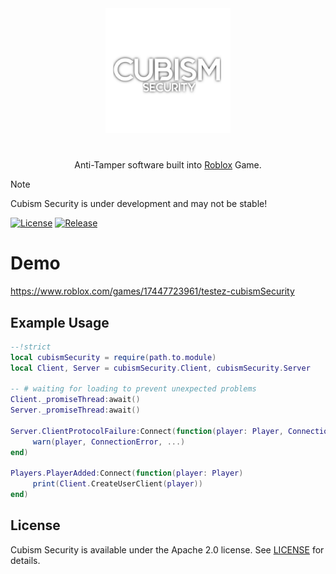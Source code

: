 <div align="center">
<img src="Icon.png" alt="cubismSecurity.png" width=200></img>
<h1></h1>
Anti-Tamper software built into <a href="https://www.roblox.com">Roblox<a/> Game.
</div>

> [!NOTE]
> Cubism Security is under development and may not be stable!

[![License](https://img.shields.io/badge/License-Apache%202.0-blue.svg)](https://github.com/cubismia/cubismSecurity/blob/main/LICENSE)
[![Release](https://img.shields.io/badge/version-0.2.1-blue)](https://github.com/cubismia/cubismSecurity/releases/tag/v0.2.1)

# Demo
https://www.roblox.com/games/17447723961/testez-cubismSecurity

## Example Usage
```lua
--!strict
local cubismSecurity = require(path.to.module)
local Client, Server = cubismSecurity.Client, cubismSecurity.Server

-- # waiting for loading to prevent unexpected problems
Client._promiseThread:await()
Server._promiseThread:await()

Server.ClientProtocolFailure:Connect(function(player: Player, ConnectionError: Enum.ConnectionError?, ...)
     warn(player, ConnectionError, ...)
end)

Players.PlayerAdded:Connect(function(player: Player)
     print(Client.CreateUserClient(player))
end)
```

## License
Cubism Security is available under the Apache 2.0 license. See [LICENSE](LICENSE) for details.
